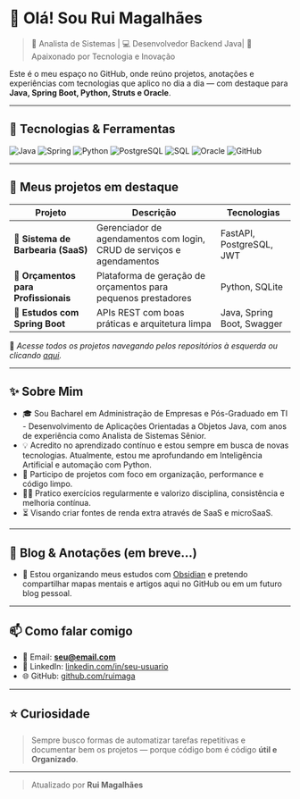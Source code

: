 # 👋 Olá! Sou Rui Magalhães

> 🎯 Analista de Sistemas | 💻 Desenvolvedor Backend Java| 🚀 Apaixonado por Tecnologia e Inovação

Este é o meu espaço no GitHub, onde reúno projetos, anotações e experiências com tecnologias que aplico no dia a dia — com destaque para **Java, Spring Boot, Python, Struts e Oracle**.

---

## 🚀 Tecnologias & Ferramentas

![Java](https://img.shields.io/badge/Java-ED8B00?style=for-the-badge&logo=java&logoColor=white)
![Spring](https://img.shields.io/badge/Spring-6DB33F?style=for-the-badge&logo=spring&logoColor=white)
![Python](https://img.shields.io/badge/Python-3776AB?style=for-the-badge&logo=python&logoColor=white)
![PostgreSQL](https://img.shields.io/badge/PostgreSQL-4169E1?style=for-the-badge&logo=postgresql&logoColor=white)
![SQL](https://img.shields.io/badge/SQL-4479A1?style=for-the-badge&logo=postgresql&logoColor=white)
![Oracle](https://img.shields.io/badge/Oracle-F80000?style=for-the-badge&logo=oracle&logoColor=white)
![GitHub](https://img.shields.io/badge/GitHub-100000?style=for-the-badge&logo=github&logoColor=white)

---

## 📂 Meus projetos em destaque

| Projeto | Descrição | Tecnologias |
|--------|-----------|-------------|
| 💈 **Sistema de Barbearia (SaaS)** | Gerenciador de agendamentos com login, CRUD de serviços e agendamentos | FastAPI, PostgreSQL, JWT |
| 🧾 **Orçamentos para Profissionais** | Plataforma de geração de orçamentos para pequenos prestadores | Python, SQLite |
| 🧠 **Estudos com Spring Boot** | APIs REST com boas práticas e arquitetura limpa | Java, Spring Boot, Swagger |

📌 *Acesse todos os projetos navegando pelos repositórios à esquerda ou clicando [aqui](https://github.com/ruimaga?tab=repositories).*

---

## ✨ Sobre Mim

- 🎓 Sou Bacharel em Administração de Empresas e Pós-Graduado em TI - Desenvolvimento de Aplicações Orientadas a Objetos Java, com anos de experiência como Analista de Sistemas Sênior.
- 💡 Acredito no aprendizado contínuo e estou sempre em busca de novas tecnologias. Atualmente, estou me aprofundando em Inteligência Artificial e automação com Python.
- 🔧 Participo de projetos com foco em organização, performance e código limpo.
- 🏋️‍♂️ Pratico exercícios regularmente e valorizo disciplina, consistência e melhoria contínua.
- ⏳ Visando criar fontes de renda extra através de SaaS e microSaaS.

---

## 📝 Blog & Anotações (em breve...)

- 🚧 Estou organizando meus estudos com [Obsidian](https://obsidian.md/) e pretendo compartilhar mapas mentais e artigos aqui no GitHub ou em um futuro blog pessoal.

---

## 📫 Como falar comigo

- 📧 Email: **seu@email.com**
- 💼 LinkedIn: [linkedin.com/in/seu-usuario](https://linkedin.com/in/seu-usuario)
- 🌐 GitHub: [github.com/ruimaga](https://github.com/ruimaga)

---

## ⭐ Curiosidade
> Sempre busco formas de automatizar tarefas repetitivas e documentar bem os projetos — porque código bom é código **útil e Organizado**.

---

> Atualizado por **Rui Magalhães**

